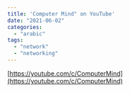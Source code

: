 ```yaml
---
title: 'Computer Mind" on YouTube'
date: "2021-06-02"
categories:
  - "arabic"
tags:
  - "network"
  - "networking"
---
```


[https://youtube.com/c/ComputerMind](https://youtube.com/c/ComputerMind)
